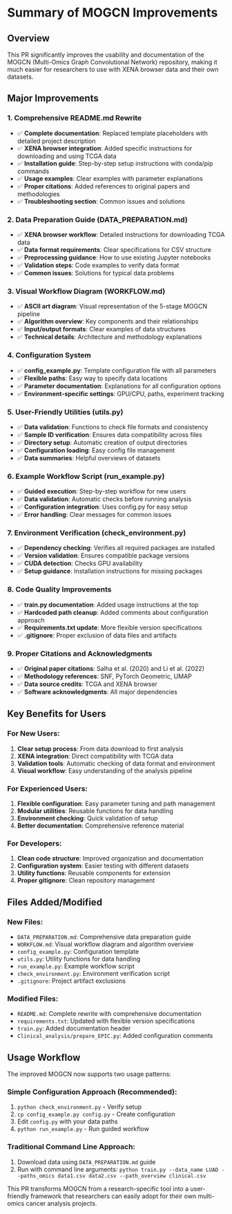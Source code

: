 # Summary of MOGCN Improvements

## Overview
This PR significantly improves the usability and documentation of the MOGCN (Multi-Omics Graph Convolutional Network) repository, making it much easier for researchers to use with XENA browser data and their own datasets.

## Major Improvements

### 1. Comprehensive README.md Rewrite
- ✅ **Complete documentation**: Replaced template placeholders with detailed project description
- ✅ **XENA browser integration**: Added specific instructions for downloading and using TCGA data
- ✅ **Installation guide**: Step-by-step setup instructions with conda/pip commands
- ✅ **Usage examples**: Clear examples with parameter explanations
- ✅ **Proper citations**: Added references to original papers and methodologies
- ✅ **Troubleshooting section**: Common issues and solutions

### 2. Data Preparation Guide (DATA_PREPARATION.md)
- ✅ **XENA browser workflow**: Detailed instructions for downloading TCGA data
- ✅ **Data format requirements**: Clear specifications for CSV structure
- ✅ **Preprocessing guidance**: How to use existing Jupyter notebooks
- ✅ **Validation steps**: Code examples to verify data format
- ✅ **Common issues**: Solutions for typical data problems

### 3. Visual Workflow Diagram (WORKFLOW.md)
- ✅ **ASCII art diagram**: Visual representation of the 5-stage MOGCN pipeline
- ✅ **Algorithm overview**: Key components and their relationships  
- ✅ **Input/output formats**: Clear examples of data structures
- ✅ **Technical details**: Architecture and methodology explanations

### 4. Configuration System
- ✅ **config_example.py**: Template configuration file with all parameters
- ✅ **Flexible paths**: Easy way to specify data locations
- ✅ **Parameter documentation**: Explanations for all configuration options
- ✅ **Environment-specific settings**: GPU/CPU, paths, experiment tracking

### 5. User-Friendly Utilities (utils.py)
- ✅ **Data validation**: Functions to check file formats and consistency
- ✅ **Sample ID verification**: Ensures data compatibility across files  
- ✅ **Directory setup**: Automatic creation of output directories
- ✅ **Configuration loading**: Easy config file management
- ✅ **Data summaries**: Helpful overviews of datasets

### 6. Example Workflow Script (run_example.py)
- ✅ **Guided execution**: Step-by-step workflow for new users
- ✅ **Data validation**: Automatic checks before running analysis
- ✅ **Configuration integration**: Uses config.py for easy setup
- ✅ **Error handling**: Clear messages for common issues

### 7. Environment Verification (check_environment.py)
- ✅ **Dependency checking**: Verifies all required packages are installed
- ✅ **Version validation**: Ensures compatible package versions
- ✅ **CUDA detection**: Checks GPU availability
- ✅ **Setup guidance**: Installation instructions for missing packages

### 8. Code Quality Improvements
- ✅ **train.py documentation**: Added usage instructions at the top
- ✅ **Hardcoded path cleanup**: Added comments about configuration approach
- ✅ **Requirements.txt update**: More flexible version specifications
- ✅ **.gitignore**: Proper exclusion of data files and artifacts

### 9. Proper Citations and Acknowledgments
- ✅ **Original paper citations**: Salha et al. (2020) and Li et al. (2022)
- ✅ **Methodology references**: SNF, PyTorch Geometric, UMAP
- ✅ **Data source credits**: TCGA and XENA browser
- ✅ **Software acknowledgments**: All major dependencies

## Key Benefits for Users

### For New Users:
1. **Clear setup process**: From data download to first analysis
2. **XENA integration**: Direct compatibility with TCGA data
3. **Validation tools**: Automatic checking of data format and environment
4. **Visual workflow**: Easy understanding of the analysis pipeline

### For Experienced Users:
1. **Flexible configuration**: Easy parameter tuning and path management
2. **Modular utilities**: Reusable functions for data handling
3. **Environment checking**: Quick validation of setup
4. **Better documentation**: Comprehensive reference material

### For Developers:
1. **Clean code structure**: Improved organization and documentation
2. **Configuration system**: Easier testing with different datasets
3. **Utility functions**: Reusable components for extension
4. **Proper gitignore**: Clean repository management

## Files Added/Modified

### New Files:
- `DATA_PREPARATION.md`: Comprehensive data preparation guide
- `WORKFLOW.md`: Visual workflow diagram and algorithm overview  
- `config_example.py`: Configuration template
- `utils.py`: Utility functions for data handling
- `run_example.py`: Example workflow script
- `check_environment.py`: Environment verification script
- `.gitignore`: Project artifact exclusions

### Modified Files:
- `README.md`: Complete rewrite with comprehensive documentation
- `requirements.txt`: Updated with flexible version specifications
- `train.py`: Added documentation header
- `Clinical_analysis/prepare_EPIC.py`: Added configuration comments

## Usage Workflow

The improved MOGCN now supports two usage patterns:

### Simple Configuration Approach (Recommended):
1. `python check_environment.py` - Verify setup
2. `cp config_example.py config.py` - Create configuration  
3. Edit `config.py` with your data paths
4. `python run_example.py` - Run guided workflow

### Traditional Command Line Approach:
1. Download data using `DATA_PREPARATION.md` guide
2. Run with command line arguments: `python train.py --data_name LUAD --paths_omics data1.csv data2.csv --path_overview clinical.csv`

This PR transforms MOGCN from a research-specific tool into a user-friendly framework that researchers can easily adopt for their own multi-omics cancer analysis projects.